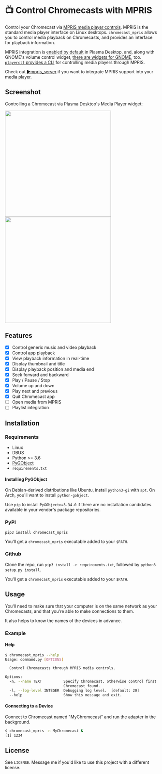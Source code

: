 # 📺 Control Chromecasts with MPRIS
Control your Chromecast via [MPRIS media player controls](https://specifications.freedesktop.org/mpris-spec/2.2/). MPRIS is the standard media player interface on Linux desktops.
`chromecast_mpris` allows you to control media playback on Chromecasts, and provides an interface for playback information.

MPRIS integration is [enabled by default](https://github.com/KDE/plasma-workspace/tree/master/applets/mediacontroller) in Plasma Desktop, and, along with GNOME's volume control widget, [there are widgets for GNOME](https://extensions.gnome.org/extension/1379/mpris-indicator-button/), too. [`playerctl` provides a CLI](https://github.com/altdesktop/playerctl) for controlling media players through MPRIS.

Check out [▶️mpris_server](https://github.com/alexdelorenzo/mpris_server) if you want to integrate MPRIS support into your media player.

## Screenshot

Controlling a Chromecast via Plasma Desktop's Media Player widget:

<img src="https://github.com/alexdelorenzo/chromecast_mpris/raw/master/assets/mpris_widget.png" height="350" /> <img src="https://github.com/alexdelorenzo/chromecast_mpris/raw/master/assets/mpris_bar.png" height="350" />


## Features
  * [x] Control generic music and video playback
  * [x] Control app playback
  * [x] View playback information in real-time
  * [x] Display thumbnail and title
  * [x] Display playback position and media end
  * [x] Seek forward and backward
  * [x] Play / Pause / Stop
  * [x] Volume up and down
  * [x] Play next and previous
  * [x] Quit Chromecast app
  * [ ] Open media from MPRIS
  * [ ] Playlist integration

## Installation
### Requirements
 - Linux
 - DBUS
 - Python >= 3.6
 - [PyGObject](https://pypi.org/project/PyGObject/)
 - `requirements.txt`
 
#### Installing PyGObject
On Debian-derived distributions like Ubuntu, install `python3-gi` with `apt`. On Arch, you'll want to install `python-gobject`.

Use `pip` to install `PyGObject>=3.34.0` if there are no installation candidates available in your vendor's package repositories.

### PyPI
`pip3 install chromecast_mpris`

You'll get a `chromecast_mpris` executable added to your `$PATH`.


### Github
Clone the repo, run `pip3 install -r requirements.txt`, followed by `python3 setup.py install`. 

You'll get a `chromecast_mpris` executable added to your `$PATH`.

## Usage
You'll need to make sure that your computer is on the same network as your Chromecasts, and that you're able to make connections to them. 

It also helps to know the names of the devices in advance.

### Example
#### Help
```bash
$ chromecast_mpris --help
Usage: command.py [OPTIONS]

  Control Chromecasts through MPRIS media controls.

Options:
  -n, --name TEXT          Specify Chromecast, otherwise control first
                           Chromecast found.
  -l, --log-level INTEGER  Debugging log level.  [default: 20]
  --help                   Show this message and exit.
```

#### Connecting to a Device
Connect to Chromecast named "MyChromecast" and run the adapter in the background.
```bash
$ chromecast_mpris -n MyChromecast &
[1] 1234
```

## License
See `LICENSE`. Message me if you'd like to use this project with a different license.

